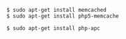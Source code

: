     $ sudo apt-get install memcached
    $ sudo apt-get install php5-memcache
    
    $ sudo apt-get install php-apc